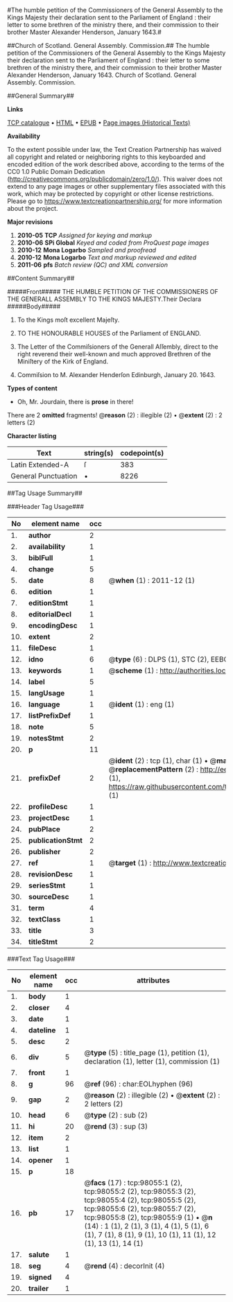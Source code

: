 #The humble petition of the Commissioners of the General Assembly to the Kings Majesty their declaration sent to the Parliament of England : their letter to some brethren of the ministry there, and their commission to their brother Master Alexander Henderson, January 1643.#

##Church of Scotland. General Assembly. Commission.##
The humble petition of the Commissioners of the General Assembly to the Kings Majesty their declaration sent to the Parliament of England : their letter to some brethren of the ministry there, and their commission to their brother Master Alexander Henderson, January 1643.
Church of Scotland. General Assembly. Commission.

##General Summary##

**Links**

[TCP catalogue](http://www.ota.ox.ac.uk/tcp/)  • 
[HTML](http://tei.it.ox.ac.uk/tcp/Texts-HTML/free/A58/A58624.html)  • 
[EPUB](http://tei.it.ox.ac.uk/tcp/Texts-EPUB/free/A58/A58624.epub) • 
[Page images (Historical Texts)](https://historicaltexts.jisc.ac.uk/eebo-13144685e)

**Availability**

To the extent possible under law, the Text Creation Partnership has waived all copyright and related or neighboring rights to this keyboarded and encoded edition of the work described above, according to the terms of the CC0 1.0 Public Domain Dedication (http://creativecommons.org/publicdomain/zero/1.0/). This waiver does not extend to any page images or other supplementary files associated with this work, which may be protected by copyright or other license restrictions. Please go to https://www.textcreationpartnership.org/ for more information about the project.

**Major revisions**

1. __2010-05__ __TCP__ *Assigned for keying and markup*
1. __2010-06__ __SPi Global__ *Keyed and coded from ProQuest page images*
1. __2010-12__ __Mona Logarbo__ *Sampled and proofread*
1. __2010-12__ __Mona Logarbo__ *Text and markup reviewed and edited*
1. __2011-06__ __pfs__ *Batch review (QC) and XML conversion*

##Content Summary##

#####Front#####
THE HUMBLE PETITION OF THE COMMISSIONERS OF THE GENERALL ASSEMBLY TO THE KINGS MAJESTY.Their Declara
#####Body#####

1. To the Kings moſt excellent Majeſty.

1. TO THE HONOURABLE HOUSES of the Parliament of ENGLAND.

1. The Letter of the Commiſsioners of the Generall Aſſembly, direct to the right reverend their well-known and much approved Brethren of the Miniſtery of the Kirk of England.

1. Commiſsion to M. Alexander Henderſon Edinburgh, January 20. 1643.

**Types of content**

  * Oh, Mr. Jourdain, there is **prose** in there!

There are 2 **omitted** fragments! 
 @__reason__ (2) : illegible (2)  •  @__extent__ (2) : 2 letters (2)

**Character listing**


|Text|string(s)|codepoint(s)|
|---|---|---|
|Latin Extended-A|ſ|383|
|General Punctuation|•|8226|

##Tag Usage Summary##

###Header Tag Usage###

|No|element name|occ|attributes|
|---|---|---|---|
|1.|__author__|2||
|2.|__availability__|1||
|3.|__biblFull__|1||
|4.|__change__|5||
|5.|__date__|8| @__when__ (1) : 2011-12 (1)|
|6.|__edition__|1||
|7.|__editionStmt__|1||
|8.|__editorialDecl__|1||
|9.|__encodingDesc__|1||
|10.|__extent__|2||
|11.|__fileDesc__|1||
|12.|__idno__|6| @__type__ (6) : DLPS (1), STC (2), EEBO-CITATION (1), OCLC (1), VID (1)|
|13.|__keywords__|1| @__scheme__ (1) : http://authorities.loc.gov/ (1)|
|14.|__label__|5||
|15.|__langUsage__|1||
|16.|__language__|1| @__ident__ (1) : eng (1)|
|17.|__listPrefixDef__|1||
|18.|__note__|5||
|19.|__notesStmt__|2||
|20.|__p__|11||
|21.|__prefixDef__|2| @__ident__ (2) : tcp (1), char (1)  •  @__matchPattern__ (2) : ([0-9\-]+):([0-9IVX]+) (1), (.+) (1)  •  @__replacementPattern__ (2) : http://eebo.chadwyck.com/downloadtiff?vid=$1&page=$2 (1), https://raw.githubusercontent.com/textcreationpartnership/Texts/master/tcpchars.xml#$1 (1)|
|22.|__profileDesc__|1||
|23.|__projectDesc__|1||
|24.|__pubPlace__|2||
|25.|__publicationStmt__|2||
|26.|__publisher__|2||
|27.|__ref__|1| @__target__ (1) : http://www.textcreationpartnership.org/docs/. (1)|
|28.|__revisionDesc__|1||
|29.|__seriesStmt__|1||
|30.|__sourceDesc__|1||
|31.|__term__|4||
|32.|__textClass__|1||
|33.|__title__|3||
|34.|__titleStmt__|2||


###Text Tag Usage###

|No|element name|occ|attributes|
|---|---|---|---|
|1.|__body__|1||
|2.|__closer__|4||
|3.|__date__|1||
|4.|__dateline__|1||
|5.|__desc__|2||
|6.|__div__|5| @__type__ (5) : title_page (1), petition (1), declaration (1), letter (1), commission (1)|
|7.|__front__|1||
|8.|__g__|96| @__ref__ (96) : char:EOLhyphen (96)|
|9.|__gap__|2| @__reason__ (2) : illegible (2)  •  @__extent__ (2) : 2 letters (2)|
|10.|__head__|6| @__type__ (2) : sub (2)|
|11.|__hi__|20| @__rend__ (3) : sup (3)|
|12.|__item__|2||
|13.|__list__|1||
|14.|__opener__|1||
|15.|__p__|18||
|16.|__pb__|17| @__facs__ (17) : tcp:98055:1 (2), tcp:98055:2 (2), tcp:98055:3 (2), tcp:98055:4 (2), tcp:98055:5 (2), tcp:98055:6 (2), tcp:98055:7 (2), tcp:98055:8 (2), tcp:98055:9 (1)  •  @__n__ (14) : 1 (1), 2 (1), 3 (1), 4 (1), 5 (1), 6 (1), 7 (1), 8 (1), 9 (1), 10 (1), 11 (1), 12 (1), 13 (1), 14 (1)|
|17.|__salute__|1||
|18.|__seg__|4| @__rend__ (4) : decorInit (4)|
|19.|__signed__|4||
|20.|__trailer__|1||
